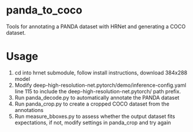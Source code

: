 # panda_to_coco
Tools for annotating a PANDA dataset with HRNet and generating a COCO dataset.

# Usage
1. cd into hrnet submodule, follow install instructions, download 384x288 model
2. Modify deep-high-resolution-net.pytorch/demo/inference-config.yaml line 115 to include the deep-high-resolution-net.pytorch/ path prefix.
3. Run panda_decode.py to automatically annotate the PANDA dataset
4. Run panda_crop.py to create a cropped COCO dataset from the annotations
5. Run measure_bboxes.py to assess whether the output dataset fits expectations, if not, modify settings in panda_crop and try again
